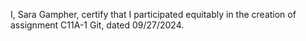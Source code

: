 I, Sara Gampher, certify that I participated equitably in the creation of assignment C11A-1 Git, dated 09/27/2024.

